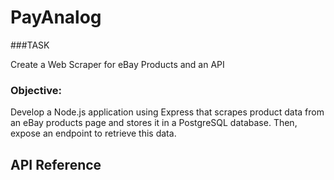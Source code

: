 # PayAnalog

###TASK

Create a Web Scraper for eBay Products and an API

### Objective: 

Develop a Node.js application using Express that scrapes product data from an eBay products page and stores it in a PostgreSQL database. Then, expose an endpoint to retrieve this data.

## API Reference


